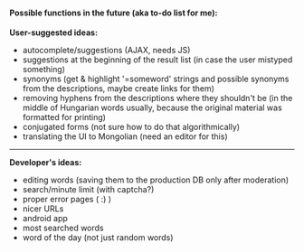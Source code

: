 #### Possible functions in the future (aka to-do list for me):

**User-suggested ideas:**
* autocomplete/suggestions (AJAX, needs JS)
* suggestions at the beginning of the result list (in case the user mistyped something)
* synonyms (get & highlight '=someword' strings and possible synonyms from the descriptions, maybe create links for them)
* removing hyphens from the descriptions where they shouldn't be (in the middle of Hungarian words usually, because the original material was formatted for printing)
* conjugated forms (not sure how to do that algorithmically)
* translating the UI to Mongolian (need an editor for this)
---
**Developer's ideas:**
* editing words (saving them to the production DB only after moderation)
* search/minute limit (with captcha?)
* proper error pages ( :) )
* nicer URLs
* android app
* most searched words
* word of the day (not just random words)